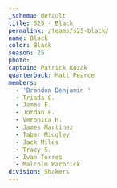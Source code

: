 ```yaml
---
_schema: default
title: S25 - Black
permalink: /teams/s25-black/
name: Black
color: Black
season: 25
photo:
captain: Patrick Kozak
quarterback: Matt Pearce
members:
  - 'Brandon Benjamin '
  - Triada C.
  - James F.
  - Jordan F.
  - Veronica H.
  - James Martinez
  - Taber Midgley
  - Jack Miles
  - Tracy S.
  - Ivan Torres
  - Malcolm Warbrick
division: Shakers
---
```

